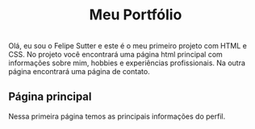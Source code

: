﻿<h1 align="center">Meu Portfólio</h1>
 <br>
Olá, eu sou o Felipe Sutter e este é o meu primeiro projeto com HTML e CSS. No projeto você encontrará uma página html principal com informações sobre mim, hobbies e experiências profissionais. Na outra página encontrará uma página de contato.

<h2>Página principal</h2>

Nessa primeira página temos as principais informações do perfil.
